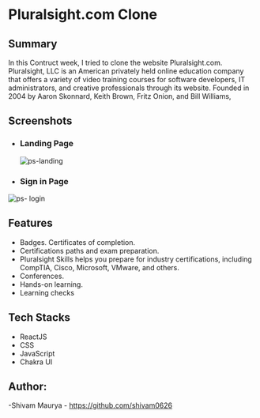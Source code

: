 
# Pluralsight.com Clone

## Summary
In this Contruct week, I tried to clone the website Pluralsight.com. Pluralsight, LLC is an American privately held online education company that offers a variety of video training courses for software developers, IT administrators, and creative professionals through its website. Founded in 2004 by Aaron Skonnard, Keith Brown, Fritz Onion, and Bill Williams,

## Screenshots
- ### Landing Page

  ![ps-landing](https://user-images.githubusercontent.com/101569590/193469656-835c5179-1950-4d20-af1b-6b17598e1ab1.PNG)

  
 - ### Sign in Page
 
  ![ps- login](https://user-images.githubusercontent.com/101569590/193469681-4779a94f-cd88-4b12-a7bb-7371ace86575.PNG)

  
## Features

- Badges. Certificates of completion.
- Certifications paths and exam preparation. 
- Pluralsight Skills helps you prepare for industry certifications, including CompTIA, Cisco, Microsoft, VMware, and others. 
- Conferences.
- Hands-on learning.
- Learning checks

## Tech Stacks
- ReactJS
- CSS
- JavaScript
- Chakra UI

## Author:

-Shivam Maurya - https://github.com/shivam0626


